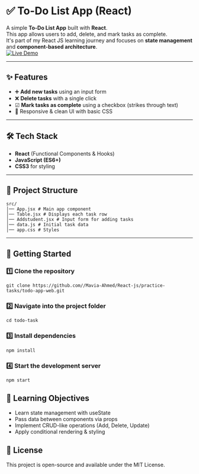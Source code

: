 # ✅ To-Do List App (React)

A simple **To-Do List App** built with **React**.  
This app allows users to add, delete, and mark tasks as complete.  
It's part of my React JS learning journey and focuses on **state management** and **component-based architecture**.  
[![Live Demo](https://img.shields.io/badge/Live%20Demo-Click%20Here-brightgreen)](https://react-js-iota-ruddy.vercel.app/)


---

## ✨ Features
- ➕ **Add new tasks** using an input form
- ❌ **Delete tasks** with a single click
- ☑ **Mark tasks as complete** using a checkbox (strikes through text)
- 📱 Responsive & clean UI with basic CSS

---

## 🛠 Tech Stack
- **React** (Functional Components & Hooks)
- **JavaScript (ES6+)**
- **CSS3** for styling

---

## 📂 Project Structure
```
src/
│── App.jsx # Main app component
│── Table.jsx # Displays each task row
│── Addstudent.jsx # Input form for adding tasks
│── data.js # Initial task data
│── app.css # Styles
```



---

## 🚀 Getting Started

### 1️⃣ Clone the repository
```
git clone https://github.com//Mavia-Ahmed/React-js/practice-tasks/todo-app-web.git
```

### 2️⃣ Navigate into the project folder
```
cd todo-task
```

### 3️⃣ Install dependencies
```
npm install
```

### 4️⃣ Start the development server
```
npm start
```


## 🎯 Learning Objectives
- Learn state management with useState
- Pass data between components via props
- Implement CRUD-like operations (Add, Delete, Update)
- Apply conditional rendering & styling


## 📜 License
This project is open-source and available under the MIT License.
